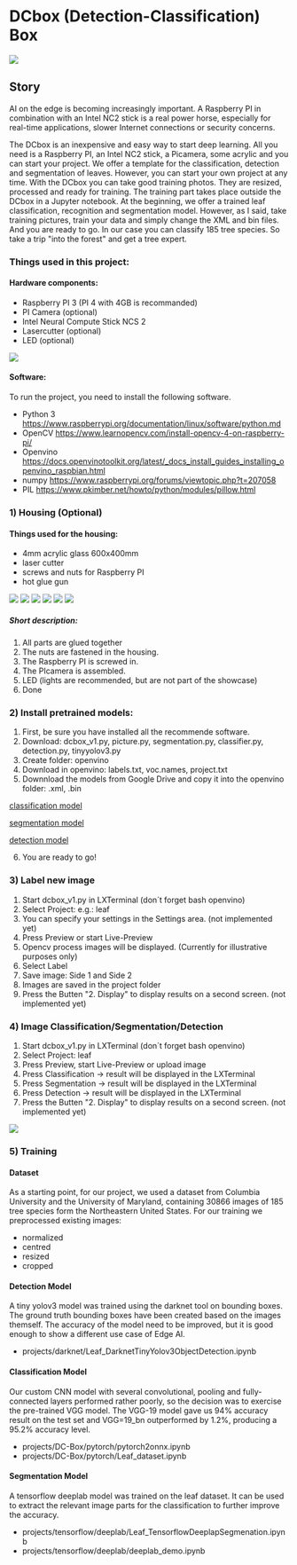 # DCbox (Detection-Classification) Box
![](https://github.com/cmembrez/Raspberry-Robotics101/blob/master/projects/DC-Box/images/DC-Box.jpg)
## Story
AI on the edge is becoming increasingly important. A Raspberry PI in combination with an Intel NC2 stick is a real power horse, especially for real-time applications, slower Internet connections or security concerns.

The DCbox is an inexpensive and easy way to start deep learning. All you need is a Raspberry PI, an Intel NC2 stick, a Picamera, some acrylic and you can start your project. We offer a template for the classification, detection and segmentation of leaves. However, you can start your own project at any time.
With the DCbox you can take good training photos. They are resized, processed and ready for training. The training part takes place outside the DCbox in a Jupyter notebook. At the beginning, we offer a trained leaf classification, recognition and segmentation model. However, as I said, take training pictures, train your data and simply change the XML and bin files. And you are ready to go. In our case you can classify 185 tree species. So take a trip "into the forest" and get a tree expert.

### Things used in this project:

#### Hardware components:
- Raspberry PI 3 (PI 4 with 4GB is recommanded)
- PI Camera (optional)
- Intel Neural Compute Stick NCS 2
- Lasercutter (optional)
- LED (optional)

![](https://github.com/cmembrez/Raspberry-Robotics101/blob/master/projects/DC-Box/images/Hardware.png)

#### Software:
To run the project, you need to install the following software.

- Python 3
https://www.raspberrypi.org/documentation/linux/software/python.md
-	OpenCV
https://www.learnopencv.com/install-opencv-4-on-raspberry-pi/
-	Openvino
https://docs.openvinotoolkit.org/latest/_docs_install_guides_installing_openvino_raspbian.html
-	numpy
https://www.raspberrypi.org/forums/viewtopic.php?t=207058
- PIL
https://www.pkimber.net/howto/python/modules/pillow.html


### 1) Housing (Optional)

#### Things used for the housing:
- 4mm acrylic glass 600x400mm
- laser cutter
- screws and nuts for Raspberry PI
- hot glue gun

![](https://github.com/cmembrez/Raspberry-Robotics101/blob/master/projects/DC-Box/images/Housing_01.jpg)
![](https://github.com/cmembrez/Raspberry-Robotics101/blob/master/projects/DC-Box/images/Housing_03.jpg) ![](https://github.com/cmembrez/Raspberry-Robotics101/blob/master/projects/DC-Box/images/Housing_02.jpg)
![](https://github.com/cmembrez/Raspberry-Robotics101/blob/master/projects/DC-Box/images/Housing_04.jpg) ![](https://github.com/cmembrez/Raspberry-Robotics101/blob/master/projects/DC-Box/images/Housing_05.jpg)
![](https://github.com/cmembrez/Raspberry-Robotics101/blob/master/projects/DC-Box/images/Housing_07.jpg)

##### Short description:

1) All parts are glued together
2) The nuts are fastened in the housing.
3) The Raspberry PI is screwed in.
4) The PIcamera is assembled.
5) LED (lights are recommended, but are not part of the showcase)
6) Done

### 2) Install pretrained models:

1) First, be sure you have installed all the recommende software.
2) Download: dcbox_v1.py, picture.py, segmentation.py, classifier.py, detection.py, tinyyolov3.py
3) Create folder: openvino
4) Download in openvino: labels.txt, voc.names, project.txt
5) Downnload the models from Google Drive and copy it into the openvino folder: .xml, .bin

[classification model](https://drive.google.com/open?id=1wUgWwVYkGkXe6_noGpI24l3Pv4C3Z5RM)

[segmentation model](https://drive.google.com/open?id=1LeClOcnVulWA0Z8ngMvnPUC9dgUmTMc_)

[detection model](https://drive.google.com/open?id=17QcqasXilx4z5XL6ZFKiIvKECaXAls5b)

6) You are ready to go!

### 3) Label new image
1) Start dcbox_v1.py in LXTerminal (don´t forget bash openvino)
2) Select Project: e.g.: leaf
3) You can specify your settings in the Settings area. (not implemented yet)
4) Press Preview or start Live-Preview
5) Opencv process images will be displayed. (Currently for illustrative purposes only)
5) Select Label
6) Save image: Side 1 and Side 2
7) Images are saved in the project folder
8) Press the Butten "2. Display" to display results on a second screen. (not implemented yet)

### 4) Image Classification/Segmentation/Detection
1) Start dcbox_v1.py in LXTerminal (don´t forget bash openvino)
2) Select Project: leaf
3) Press Preview, start Live-Preview or upload image
4) Press Classification -> result will be displayed in the LXTerminal
5) Press Segmentation -> result will be displayed in the LXTerminal
6) Press Detection -> result will be displayed in the LXTerminal
7) Press the Butten "2. Display" to display results on a second screen. (not implemented yet)

![](https://github.com/cmembrez/Raspberry-Robotics101/blob/master/projects/DC-Box/images/GUI_DCbox.jpg)

### 5) Training

#### Dataset
As a starting point, for our project, we used a dataset from Columbia University and the University of Maryland, containing 30866 images of 185 tree species form the Northeastern United States. For our training we preprocessed existing images:
- normalized
- centred
- resized 
- cropped

#### Detection Model
A tiny yolov3 model was trained using the darknet tool on bounding boxes. The ground truth bounding boxes have been created based on the images themself. The accuracy of the model need to be improved, but it is good enough to show a different use case of Edge AI.
- projects/darknet/Leaf_DarknetTinyYolov3ObjectDetection.ipynb

#### Classification Model
Our custom CNN model with several convolutional, pooling and fully-connected layers performed rather poorly, so the decision was to exercise the pre-trained VGG model. The VGG-19 model gave us 94% accuracy result on the test set and VGG=19_bn outperformed by 1.2%, producing a 95.2% accuracy level.

- projects/DC-Box/pytorch/pytorch2onnx.ipynb
- projects/DC-Box/pytorch/Leaf_dataset.ipynb

#### Segmentation Model
A tensorflow deeplab model was trained on the leaf dataset. It can be used to extract the relevant image parts for the classification to further improve the accuracy.

- projects/tensorflow/deeplab/Leaf_TensorflowDeeplapSegmenation.ipynb
- projects/tensorflow/deeplab/deeplab_demo.ipynb
